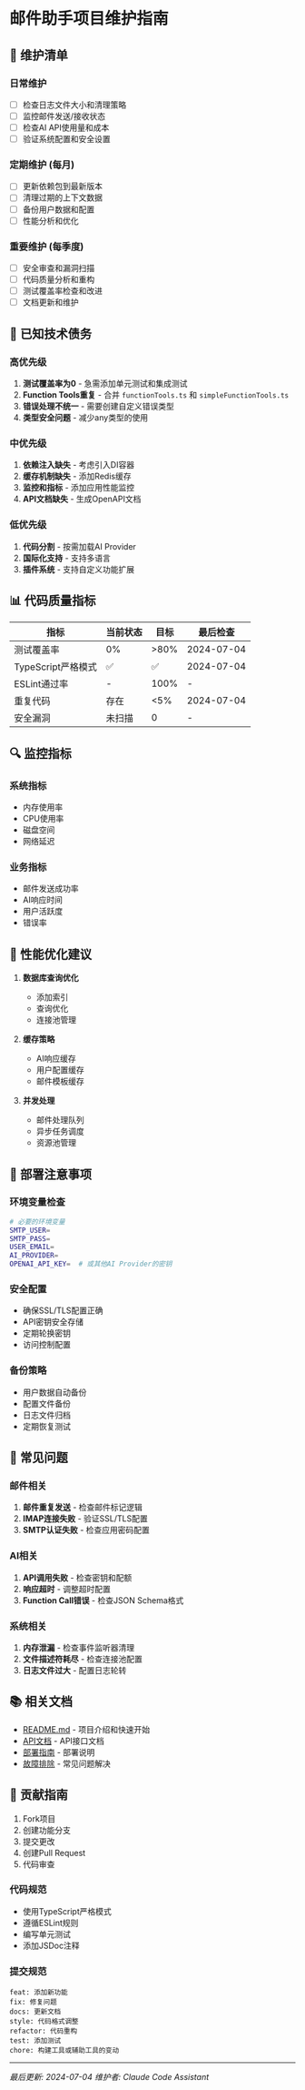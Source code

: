 # 邮件助手项目维护指南

## 🔧 维护清单

### 日常维护
- [ ] 检查日志文件大小和清理策略
- [ ] 监控邮件发送/接收状态
- [ ] 检查AI API使用量和成本
- [ ] 验证系统配置和安全设置

### 定期维护 (每月)
- [ ] 更新依赖包到最新版本
- [ ] 清理过期的上下文数据
- [ ] 备份用户数据和配置
- [ ] 性能分析和优化

### 重要维护 (每季度)
- [ ] 安全审查和漏洞扫描
- [ ] 代码质量分析和重构
- [ ] 测试覆盖率检查和改进
- [ ] 文档更新和维护

## 🚨 已知技术债务

### 高优先级
1. **测试覆盖率为0** - 急需添加单元测试和集成测试
2. **Function Tools重复** - 合并 `functionTools.ts` 和 `simpleFunctionTools.ts`
3. **错误处理不统一** - 需要创建自定义错误类型
4. **类型安全问题** - 减少any类型的使用

### 中优先级
1. **依赖注入缺失** - 考虑引入DI容器
2. **缓存机制缺失** - 添加Redis缓存
3. **监控和指标** - 添加应用性能监控
4. **API文档缺失** - 生成OpenAPI文档

### 低优先级
1. **代码分割** - 按需加载AI Provider
2. **国际化支持** - 支持多语言
3. **插件系统** - 支持自定义功能扩展

## 📊 代码质量指标

| 指标 | 当前状态 | 目标 | 最后检查 |
|------|----------|------|----------|
| 测试覆盖率 | 0% | >80% | 2024-07-04 |
| TypeScript严格模式 | ✅ | ✅ | 2024-07-04 |
| ESLint通过率 | - | 100% | - |
| 重复代码 | 存在 | <5% | 2024-07-04 |
| 安全漏洞 | 未扫描 | 0 | - |

## 🔍 监控指标

### 系统指标
- 内存使用率
- CPU使用率
- 磁盘空间
- 网络延迟

### 业务指标
- 邮件发送成功率
- AI响应时间
- 用户活跃度
- 错误率

## 🚀 性能优化建议

1. **数据库查询优化**
   - 添加索引
   - 查询优化
   - 连接池管理

2. **缓存策略**
   - AI响应缓存
   - 用户配置缓存
   - 邮件模板缓存

3. **并发处理**
   - 邮件处理队列
   - 异步任务调度
   - 资源池管理

## 📝 部署注意事项

### 环境变量检查
```bash
# 必要的环境变量
SMTP_USER=
SMTP_PASS=
USER_EMAIL=
AI_PROVIDER=
OPENAI_API_KEY=  # 或其他AI Provider的密钥
```

### 安全配置
- 确保SSL/TLS配置正确
- API密钥安全存储
- 定期轮换密钥
- 访问控制配置

### 备份策略
- 用户数据自动备份
- 配置文件备份
- 日志文件归档
- 定期恢复测试

## 🐛 常见问题

### 邮件相关
1. **邮件重复发送** - 检查邮件标记逻辑
2. **IMAP连接失败** - 验证SSL/TLS配置
3. **SMTP认证失败** - 检查应用密码配置

### AI相关
1. **API调用失败** - 检查密钥和配额
2. **响应超时** - 调整超时配置
3. **Function Call错误** - 检查JSON Schema格式

### 系统相关
1. **内存泄漏** - 检查事件监听器清理
2. **文件描述符耗尽** - 检查连接池配置
3. **日志文件过大** - 配置日志轮转

## 📚 相关文档

- [README.md](./README.md) - 项目介绍和快速开始
- [API文档](./docs/api.md) - API接口文档
- [部署指南](./docs/deployment.md) - 部署说明
- [故障排除](./docs/troubleshooting.md) - 常见问题解决

## 🤝 贡献指南

1. Fork项目
2. 创建功能分支
3. 提交更改
4. 创建Pull Request
5. 代码审查

### 代码规范
- 使用TypeScript严格模式
- 遵循ESLint规则
- 编写单元测试
- 添加JSDoc注释

### 提交规范
```
feat: 添加新功能
fix: 修复问题
docs: 更新文档
style: 代码格式调整
refactor: 代码重构
test: 添加测试
chore: 构建工具或辅助工具的变动
```

---

*最后更新: 2024-07-04*
*维护者: Claude Code Assistant*